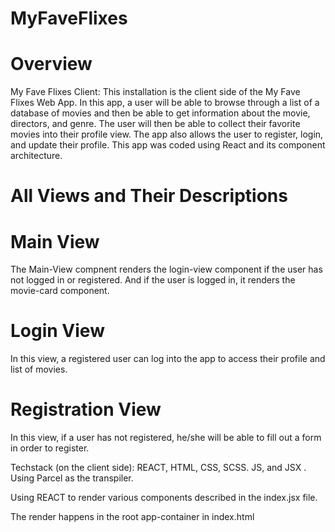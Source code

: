 # MyFaveFlixes
 
 # Overview
My Fave Flixes Client: This installation is the client side of the My Fave Flixes Web App. In this app, a user will be able to browse through a list of a database of movies and then be able to get information about the movie, directors, and genre. The user will then be able to collect their favorite movies into their profile view. The app also allows the user to register, login, and update their profile. This app was coded using React and its component architecture.

# All Views and Their Descriptions

# Main View
The Main-View compnent renders the login-view component if the user has not logged in or registered. And if the user is logged in, it renders the movie-card component.

# Login View
In this view, a registered user can log into the app to access their profile and list of movies.

# Registration View
In this view, if a user has not registered, he/she will be able to fill out a form in order to register.

Techstack (on the client side): REACT, HTML, CSS, SCSS. JS, and JSX . Using Parcel as the transpiler.

Using REACT to render various components described in the index.jsx file. 

The render happens in the root app-container in index.html